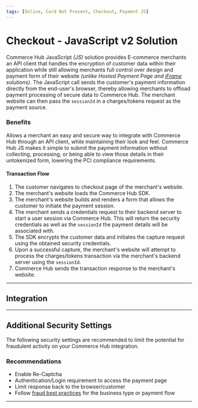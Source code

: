 ```yaml
---
tags: [Online, Card Not Present, Checkout, Payment JS]
---
```


# Checkout - JavaScript v2 Solution

Commerce Hub JavaScript _(JS)_ solution provides E-commerce merchants an API client that handles the encryption of customer data within their application while still allowing merchants full control over design and payment form of their website _(unlike Hosted Payment Page and [iFrame](docs/Online-Mobile-Digital/Checkout/Hosted-Fields/Hosted-Fields.md) solutions)_. The JavaScript call sends the customer's payment information directly from the end-user's browser, thereby allowing merchants to offload payment processing of secure data to Commerce Hub. The merchant website can then pass the `sessionId` in a charges/tokens request as the payment source.

### Benefits

Allows a merchant an easy and secure way to integrate with Commerce Hub through an API client, while maintaining their look and feel. Commerce Hub JS makes it simple to submit the payment information without collecting, processing, or being able to view those details in their untokenized form, lowering the PCI compliance requirements.

#### Transaction Flow

1. The customer navigates to checkout page of the merchant's website.
2. The merchant's website loads the Commerce Hub SDK.
3. The merchant's website builds and renders a form that allows the customer to initiate the payment session.
4. The merchant sends a credentials request to their backend server to start a user session via Commerce Hub. This will return the security credentials as well as the `sessionId` the payment details will be associated with.
5. The SDK encrypts the customer data and initiates the capture request using the obtained security credentials.
6. Upon a successful capture, the merchant's website will attempt to process the charges/tokens transaction via the merchant's backend server using the `sessionId`.
7. Commerce Hub sends the transaction response to the merchant's website.

---

## Integration

<!-- type: row -->

<!-- type: card
title: JS Integration Guide
description: Begin integration with Commerce Hub's JavaScript SDK solution.
link: ?path=docs/Online-Mobile-Digital/Checkout/Payment-JS/JS-Request.md
-->

<!-- type: card
title: JS Supported Methods and Fields
description: Supported PCI field data and the submission configuration.
link: ?path=docs/Online-Mobile-Digital/Checkout/Payment-JS/JS-Customization.md
-->

<!-- type: row-end -->

---

## Additional Security Settings

The following security settings are recommended to limit the potential for fraudulent activity on your Commerce Hub integration.

### Recommendations

- Enable Re-Captcha
- Authentication/Login requirement to access the payment page
- Limit response back to the browser/customer
- Follow [fraud best practices](?path=docs/Resources/Guides/Fraud/Fraud-Settings.md) for the business type or payment flow

---
